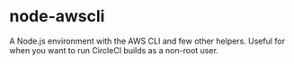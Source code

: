 # node-awscli
A Node.js environment with the AWS CLI and few other helpers. Useful for when you want to run CircleCI builds as a non-root user.
